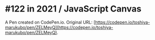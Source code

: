 # #122 in 2021 / JavaScript Canvas

A Pen created on CodePen.io. Original URL: [https://codepen.io/toshiya-marukubo/pen/ZELMeyQ](https://codepen.io/toshiya-marukubo/pen/ZELMeyQ).

